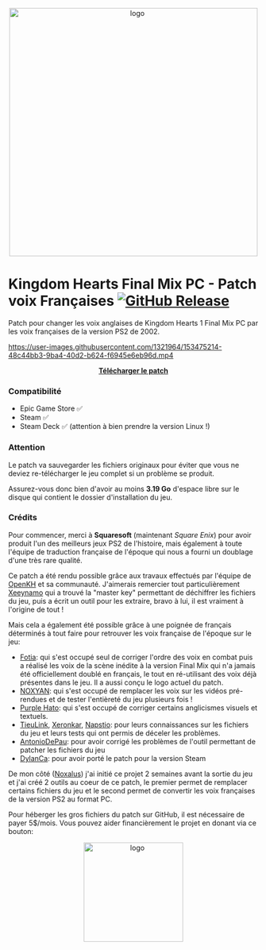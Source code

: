 <p align="center">
  <img src="KHFM-VF-Patch/Resources/Images/logo.png" alt="logo" width="500"/></div>
</p>

# Kingdom Hearts Final Mix PC - Patch voix Françaises [![GitHub Release](https://github.com/Noxalus/KHFM-VF-Patch/actions/workflows/dotnet-desktop.yml/badge.svg)](https://github.com/Noxalus/KHFM-VF-Patch/actions/workflows/dotnet-desktop.yml)

Patch pour changer les voix anglaises de Kingdom Hearts 1 Final Mix PC par les voix françaises de la version PS2 de 2002.

https://user-images.githubusercontent.com/1321964/153475214-48c44bb3-9ba4-40d2-b624-f6945e6eb96d.mp4

<div align="center">
  <a href="https://github.com/Noxalus/KHFM-VF-Patch/releases/latest">
    <b>Télécharger le patch</b>
  </a>
</div>

### Compatibilité

- Epic Game Store ✅
- Steam ✅
- Steam Deck ✅ (attention à bien prendre la version Linux !)

### Attention

Le patch va sauvegarder les fichiers originaux pour éviter que vous ne deviez re-télécharger le jeu complet si un problème se produit.

Assurez-vous donc bien d'avoir au moins **3.19 Go** d'espace libre sur le disque qui contient le dossier d'installation du jeu.

### Crédits

Pour commencer, merci à **Squaresoft** (maintenant *Square Enix*) pour avoir produit l'un des meilleurs jeux PS2 de l'histoire, mais également à toute l'équipe de traduction française de l'époque qui nous a fourni un doublage d'une très rare qualité.

Ce patch a été rendu possible grâce aux travaux effectués par l'équipe de  [OpenKH](https://github.com/Xeeynamo/OpenKh) et sa communauté. J'aimerais remercier tout particulièrement [Xeeynamo](https://twitter.com/xeeynamo) qui a trouvé la "master key" permettant de déchiffrer les fichiers du jeu, puis  a écrit un outil pour les extraire, bravo à lui, il est vraiment à l'origine de tout !

Mais cela a également été possible grâce à une poignée de français déterminés à tout faire pour retrouver les voix française de l'époque sur le jeu:
- [Fotia](https://twitter.com/Fotia_13): qui s'est occupé seul de corriger l'ordre des voix en combat puis a réalisé les voix de la scène inédite à la version Final Mix qui n'a jamais été officiellement doublé en français, le tout en ré-utilisant des voix déjà présentes dans le jeu. Il a aussi conçu le logo actuel du patch.
- [NOXYAN](https://twitter.com/Noxyan88): qui s'est occupé de remplacer les voix sur les vidéos pré-rendues et de tester l'entièreté du jeu plusieurs fois !
- [Purple Hato](https://twitter.com/PurpleHato): qui s'est occupé de corriger certains anglicismes visuels et textuels.
- [TieuLink](https://twitter.com/TieuLink), [Xeronkar](https://twitter.com/xeronkar), [Napstio](https://www.youtube.com/channel/UCR5O00P0r9BbKWb7X-Gfe-w): pour leurs connaissances sur les fichiers du jeu et leurs tests qui ont permis de déceler les problèmes.
- [AntonioDePau](https://twitter.com/AntonioDePau): pour avoir corrigé les problèmes de l'outil permettant de patcher les fichiers du jeu
- [DylanCa](https://github.com/DylanCa): pour avoir porté le patch pour la version Steam

De mon côté ([Noxalus]("https://twitter.com/Noxalus")) j'ai initié ce projet 2 semaines avant la sortie du jeu et j'ai créé 2 outils au coeur de ce patch, le premier permet de remplacer certains fichiers du jeu et le second permet de convertir les voix françaises de la version PS2 au format PC.

Pour héberger les gros fichiers du patch sur GitHub, il est nécessaire de payer 5$/mois. Vous pouvez aider financièrement le projet en donant via ce bouton:

<p align="center">
  <a href="https://www.paypal.com/donate/?business=QB2DD2YWXZ79E&currency_code=EUR"><img src="KHFM-VF-Patch/Resources/Images/donate.png" alt="logo" width="200"/></href>
</p>